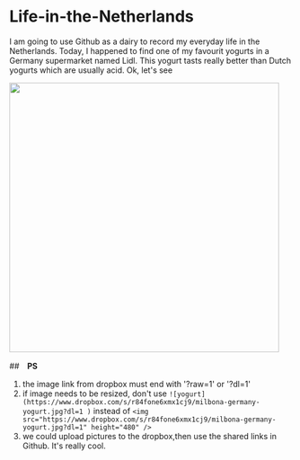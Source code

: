 # Life-in-the-Netherlands
I am going to use Github as a dairy to record my everyday life in the Netherlands.
Today, I happened to find one of my favourit yogurts in a Germany supermarket named Lidl. This yogurt tasts really better than Dutch yogurts which
are usually acid. Ok, let's see 

<img src="https://www.dropbox.com/s/r84fone6xmx1cj9/milbona-germany-yogurt.jpg?dl=1" height="480" />

##　**PS** 

1. the image link from dropbox must end with '?raw=1' or '?dl=1'
2. if image needs to be resized, don't use 
```![yogurt](https://www.dropbox.com/s/r84fone6xmx1cj9/milbona-germany-yogurt.jpg?dl=1 )``` instead of 
```<img src="https://www.dropbox.com/s/r84fone6xmx1cj9/milbona-germany-yogurt.jpg?dl=1" height="480" />``` 
3. we could upload pictures to the dropbox,then use the shared links in Github. It's really cool.
